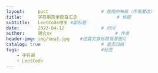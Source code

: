 ```yaml
---
layout:     post   				    # 使用的布局（不需要改）
title:      字符串简单题目汇总 				# 标题 
subtitle:   LeetCode相关 #副标题
date:       2022-04-12 				# 时间
author:     谢玄xx 						# 作者
header-img: img/sea3.jpg 	#这篇文章标题背景图片
catalog: true 						# 是否归档
tags:								#标签
    - 字符串
    - LeetCode
---
```

